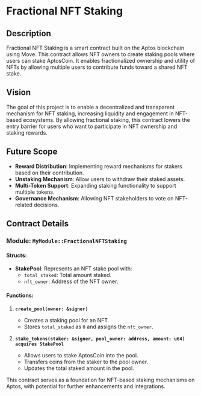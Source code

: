 # Fractional NFT Staking

## Description
Fractional NFT Staking is a smart contract built on the Aptos blockchain using Move. This contract allows NFT owners to create staking pools where users can stake AptosCoin. It enables fractionalized ownership and utility of NFTs by allowing multiple users to contribute funds toward a shared NFT stake.

## Vision
The goal of this project is to enable a decentralized and transparent mechanism for NFT staking, increasing liquidity and engagement in NFT-based ecosystems. By allowing fractional staking, this contract lowers the entry barrier for users who want to participate in NFT ownership and staking rewards.

## Future Scope
- **Reward Distribution**: Implementing reward mechanisms for stakers based on their contribution.
- **Unstaking Mechanism**: Allow users to withdraw their staked assets.
- **Multi-Token Support**: Expanding staking functionality to support multiple tokens.
- **Governance Mechanism**: Allowing NFT stakeholders to vote on NFT-related decisions.

## Contract Details
### Module: `MyModule::FractionalNFTStaking`

#### Structs:
- **StakePool**: Represents an NFT stake pool with:
  - `total_staked`: Total amount staked.
  - `nft_owner`: Address of the NFT owner.

#### Functions:
1. **`create_pool(owner: &signer)`**
   - Creates a staking pool for an NFT.
   - Stores `total_staked` as `0` and assigns the `nft_owner`.

2. **`stake_tokens(staker: &signer, pool_owner: address, amount: u64) acquires StakePool`**
   - Allows users to stake AptosCoin into the pool.
   - Transfers coins from the staker to the pool owner.
   - Updates the total staked amount in the pool.

This contract serves as a foundation for NFT-based staking mechanisms on Aptos, with potential for further enhancements and integrations.

